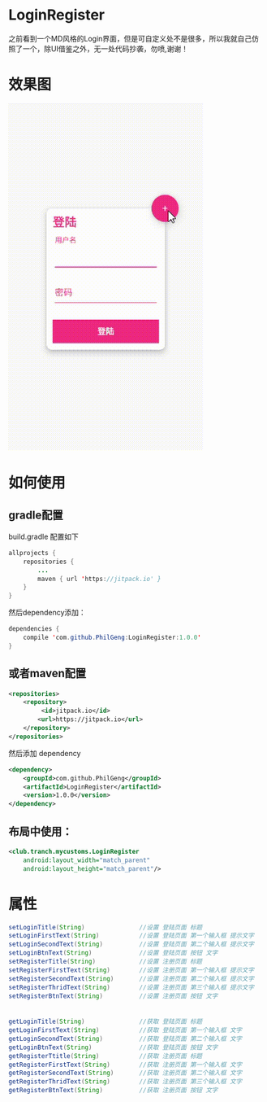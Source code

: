 # LoginRegister
之前看到一个MD风格的Login界面，但是可自定义处不是很多，所以我就自己仿照了一个，除UI借鉴之外，无一处代码抄袭，勿喷,谢谢！
# 效果图
![](https://github.com/PhilGeng/LoginRegister/blob/master/screenshot/2.gif)

# 如何使用
## gradle配置
build.gradle 配置如下
```java
allprojects {
	repositories {
		...
		maven { url 'https://jitpack.io' }
	}
}
```
然后dependency添加：
```java
dependencies {
	compile 'com.github.PhilGeng:LoginRegister:1.0.0'
}
```

## 或者maven配置
```xml
<repositories>
	<repository>
		 <id>jitpack.io</id>
		<url>https://jitpack.io</url>
	</repository>
</repositories>
```
然后添加 dependency
```xml
<dependency>
	<groupId>com.github.PhilGeng</groupId>
	<artifactId>LoginRegister</artifactId>
	<version>1.0.0</version>
</dependency>
```

## 布局中使用：
```xml
<club.tranch.mycustoms.LoginRegister
    android:layout_width="match_parent"
    android:layout_height="match_parent"/>
```


# 属性
```java
setLoginTitle(String)               //设置 登陆页面 标题
setLoginFirstText(String)           //设置 登陆页面 第一个输入框 提示文字
setLoginSecondText(String)          //设置 登陆页面 第二个输入框 提示文字
setLoginBtnText(String)             //设置 登陆页面 按钮 文字
setRegisterTitle(String)            //设置 注册页面 标题
setRegisterFirstText(String)        //设置 注册页面 第一个输入框 提示文字
setRegisterSecondText(String)       //设置 注册页面 第二个输入框 提示文字
setRegisterThridText(String)        //设置 注册页面 第三个输入框 提示文字
setRegisterBtnText(String)          //设置 注册页面 按钮 文字


getLoginTitle(String)               //获取 登陆页面 标题
getLoginFirstText(String)           //获取 登陆页面 第一个输入框 文字
getLoginSecondText(String)          //获取 登陆页面 第二个输入框 文字
getLoginBtnText(String)             //获取 登陆页面 按钮 文字
getRegisterTtitle(String)           //获取 注册页面 标题
getRegisterFirstText(String)        //获取 注册页面 第一个输入框 文字
getRegisterSecondText(String)       //获取 注册页面 第二个输入框 文字
getRegisterThridText(String)        //获取 注册页面 第三个输入框 文字
getRegisterBtnText(String)          //获取 注册页面 按钮 文字


``` 